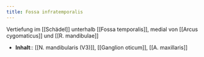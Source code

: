 ```yaml
---
title: Fossa infratemporalis
---
```

Vertiefung im [[Schädel]] unterhalb [[Fossa temporalis]], medial von [[Arcus cygomaticus]] und [[R. mandibulae]]
- **Inhalt**:: [[N. mandibularis (V3)]], [[Ganglion oticum]], [[A. maxillaris]]